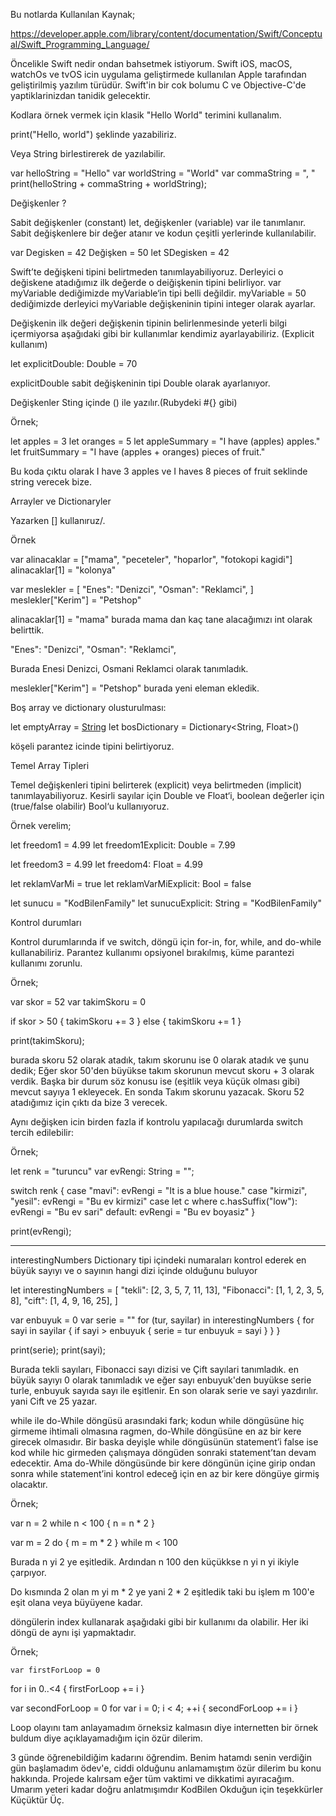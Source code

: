 Bu notlarda Kullanılan Kaynak;

https://developer.apple.com/library/content/documentation/Swift/Conceptual/Swift_Programming_Language/

Öncelikle Swift nedir ondan bahsetmek istiyorum. Swift iOS, macOS, watchOs ve tvOS icin uygulama geliştirmede kullanılan Apple tarafından geliştirilmiş yazılım türüdür.
 Swift'in bir cok bolumu C ve Objective-C'de yaptiklarinizdan tanidik gelecektir.


Kodlara örnek vermek için klasik "Hello World" terimini kullanalım.

print("Hello, world") şeklinde yazabiliriz.

Veya String birlestirerek de yazılabilir.

var helloString = "Hello"
var worldString = "World"
var commaString = ", "
print(helloString + commaString + worldString);


Değişkenler ?

Sabit değişkenler (constant) let, değişkenler (variable) var ile tanımlanır. Sabit değişkenlere bir değer atanır ve kodun çeşitli yerlerinde kullanılabilir.

var Degisken = 42
Değişken = 50
let SDegisken = 42

Swift’te değişkeni tipini belirtmeden tanımlayabiliyoruz. Derleyici o değiskene atadığımız ilk değerde o deiğişkenin tipini belirliyor. var myVariable dediğimizde myVariable‘in tipi belli değildir. myVariable = 50 dediğimizde derleyici myVariable değişkeninin tipini integer olarak ayarlar.

Değişkenin ilk değeri değişkenin tipinin belirlenmesinde yeterli bilgi içermiyorsa aşağıdaki gibi bir kullanımlar kendimiz ayarlayabiliriz. (Explicit kullanım)

let explicitDouble: Double = 70

explicitDouble sabit değişkeninin tipi Double olarak ayarlanıyor.

Değişkenler Sting içinde \() ile yazılır.(Rubydeki #{} gibi)

Örnek;

let apples = 3
let oranges = 5
let appleSummary = "I have \(apples) apples."
let fruitSummary = "I have \(apples + oranges) pieces of fruit."

Bu koda çıktu olarak I have 3 apples ve I haves 8 pieces of fruit seklinde string verecek bize.


Arrayler ve Dictionaryler

Yazarken [] kullanıruz/.

Örnek 

var alinacaklar = ["mama", "peceteler", "hoparlor", "fotokopi kagidi"]
alinacaklar[1] = "kolonya"
 
var meslekler = [
    "Enes": "Denizci",
    "Osman": "Reklamci",
]
meslekler["Kerim"] = "Petshop"


alinacaklar[1] = "mama" burada mama dan kaç tane alacağımızı int olarak belirttik.

"Enes": "Denizci",
"Osman": "Reklamci",

Burada Enesi Denizci, Osmani Reklamci olarak tanımladık.

meslekler["Kerim"] = "Petshop" burada yeni eleman ekledik.

Boş array ve dictionary olusturulması:

let emptyArray = [String]()
let bosDictionary = Dictionary<String, Float>()

köşeli parantez icinde tipini belirtiyoruz.


Temel Array Tipleri

Temel değişkenleri tipini belirterek (explicit) veya belirtmeden (implicit) tanımlayabiliyoruz. Kesirli sayılar için Double ve Float‘i, boolean değerler için (true/false olabilir) Bool‘u kullanıyoruz.

Örnek verelim;

let freedom1 = 4.99
let freedom1Explicit: Double = 7.99
 
let freedom3 = 4.99
let freedom4: Float = 4.99
 
let reklamVarMi = true
let reklamVarMiExplicit: Bool = false
 
let sunucu = "KodBilenFamily"
let sunucuExplicit: String = "KodBilenFamily"


Kontrol durumları

Kontrol durumlarında if ve switch, döngü için for-in, for, while, and do-while kullanabiliriz. Parantez kullanımı opsiyonel bırakılmış, küme parantezi kullanımı zorunlu.

Örnek;

var skor = 52
var takimSkoru = 0
        
if skor > 50 {
	takimSkoru += 3
} else {
	takimSkoru += 1
}
 
print(takimSkoru);

burada skoru 52 olarak atadık, takım skorunu ise 0 olarak atadık ve şunu dedik;
Eğer skor 50'den büyükse takım skorunun mevcut skoru + 3 olarak verdik.
Başka bir durum söz konusu ise (eşitlik veya küçük olması gibi) mevcut sayıya 1 ekleyecek.
En sonda Takım skorunu yazacak. Skoru 52 atadığımız için çıktı da bize 3 verecek.

Aynı değişken icin birden fazla if kontrolu yapılacağı durumlarda switch tercih edilebilir:

Örnek;

let renk = "turuncu"
var evRengi: String = "";
 
switch renk {
case "mavi":
    evRengi = "It is a blue house."
case "kirmizi", "yesil":
    evRengi = "Bu ev kirmizi"
case let c where c.hasSuffix("low"):
    evRengi = "Bu ev sari"
default:
    evRengi = "Bu ev boyasiz"
}
 
print(evRengi);

--------

interestingNumbers Dictionary tipi içindeki numaraları kontrol ederek en büyük sayıyı ve o sayının hangi dizi içinde olduğunu buluyor

let interestingNumbers = [
    "tekli": [2, 3, 5, 7, 11, 13],
    "Fibonacci": [1, 1, 2, 3, 5, 8],
    "cift": [1, 4, 9, 16, 25],
]

var enbuyuk = 0
var serie = ""
for (tur, sayilar) in interestingNumbers {
    for sayi in sayilar {
        if sayi > enbuyuk {
            serie = tur
            enbuyuk = sayi
        }
    }
}

print(serie);
print(sayi);

Burada tekli sayıları, Fibonacci sayı dizisi ve Çift sayılari tanımladık.
en büyük sayıyı 0 olarak tanımladık ve eğer sayı enbuyuk'den buyükse serie turle, enbuyuk sayıda sayı ile eşitlenir. En son olarak serie ve sayi yazdırılır. yani Cift ve 25 yazar. 

while ile do-While döngüsü arasındaki fark; kodun while döngüsüne hiç girmeme ihtimali olmasına ragmen, do-While döngüsüne en az bir kere girecek olmasıdır. Bir baska deyişle while döngüsünün statement’i false ise kod while  hic girmeden çalışmaya döngüden sonraki statement’tan devam edecektir. Ama do-While döngüsünde bir kere döngünün içine girip ondan sonra while statement’ini kontrol edeceğ için en az bir kere döngüye girmiş olacaktır.

Örnek;

var n = 2
while n < 100 {
    n = n * 2
}
 
var m = 2
do {
    m = m * 2
} while m < 100

Burada n yi 2 ye eşitledik. Ardından n 100 den küçükkse n yi n yi ikiyle çarpıyor.

Do kısmında 2 olan m yi m * 2 ye yani 2 * 2 eşitledik taki bu işlem m 100'e eşit olana veya büyüyene kadar.

döngülerin index kullanarak aşağıdaki gibi bir kullanımı da olabilir. Her iki döngü de aynı işi yapmaktadır.

Örnek;

	var firstForLoop = 0
for i in 0..<4 {
    firstForLoop += i
}
 
var secondForLoop = 0
for var i = 0; i < 4; ++i {
    secondForLoop += i
}

Loop olayını tam anlayamadım örneksiz kalmasın diye internetten bir örnek buldum diye açıklayamadığım için özür dilerim.


3 günde öğrenebildiğim kadarını öğrendim. Benim hatamdı senin verdiğin gün başlamadım ödev'e, ciddi olduğunu anlamamıştım özür dilerim bu konu hakkında. Projede kalırsam eğer tüm vaktimi ve dikkatimi ayıracağım. Umarım yeteri kadar doğru anlatmışımdır KodBilen Okduğun için teşekkürler Küçüktür Üç.
